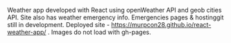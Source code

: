 Weather app developed with React using openWeather API and geob cities API. Site also has weather emergency info. Emergencies pages & hostinggit  still in development.
Deployed site - https://murpcon28.github.io/react-weather-app/ . Images do not load with gh-pages.
